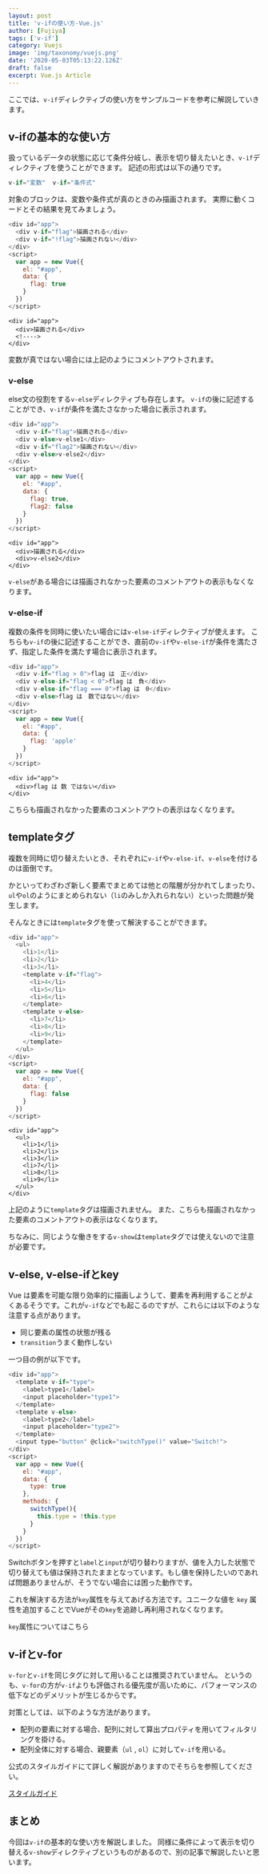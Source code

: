 ```yaml
---
layout: post
title: 'v-ifの使い方-Vue.js'
author: [Fujiya]
tags: ['v-if']
category: Vuejs
image: 'img/taxonomy/vuejs.png'
date: '2020-05-03T05:13:22.126Z'
draft: false
excerpt: Vue.js Article
---
```


ここでは、`v-if`ディレクティブの使い方をサンプルコードを参考に解説していきます。

## v-ifの基本的な使い方
扱っているデータの状態に応じて条件分岐し、表示を切り替えたいとき、`v-if`ディレクティブを使うことができます。
記述の形式は以下の通りです。

```js:title=Vue.js
v-if="変数"  v-if="条件式"
```

対象のブロックは、変数や条件式が真のときのみ描画されます。
実際に動くコードとその結果を見てみましょう。

```html:title=Vue.js
<div id="app">
  <div v-if="flag">描画される</div>
  <div v-if="!flag">描画されない</div>
</div>
<script>
  var app = new Vue({
    el: "#app",
    data: {
      flag: true
    }
  })
</script>
```
```html:title=結果
<div id="app">
  <div>描画される</div>
  <!---->
</div>
```

変数が真ではない場合には上記のようにコメントアウトされます。

### v-else
else文の役割をする`v-else`ディレクティブも存在します。
`v-if`の後に記述することができ、`v-if`が条件を満たさなかった場合に表示されます。

```html:title=Vue.js
<div id="app">
  <div v-if="flag">描画される</div>
  <div v-else>v-else1</div>
  <div v-if="flag2">描画されない</div>
  <div v-else>v-else2</div>
</div>
<script>
  var app = new Vue({
    el: "#app",
    data: {
      flag: true,
      flag2: false
    }
  })
</script>
```
```html:title=結果
<div id="app">
  <div>描画される</div>
  <div>v-else2</div>
</div>
```

`v-else`がある場合には描画されなかった要素のコメントアウトの表示もなくなります。

### v-else-if
複数の条件を同時に使いたい場合には`v-else-if`ディレクティブが使えます。
こちらも`v-if`の後に記述することができ、直前の`v-if`や`v-else-if`が条件を満たさず、指定した条件を満たす場合に表示されます。

```html:title=Vue.js
<div id="app">
  <div v-if="flag > 0">flag は　正</div>
  <div v-else-if="flag < 0">flag は　負</div>
  <div v-else-if="flag === 0">flag は　0</div>
  <div v-else>flag は　数ではない</div>
</div>
<script>
  var app = new Vue({
    el: "#app",
    data: {
      flag: 'apple'
    } 
  }) 
</script>
```
```html:title=結果
<div id="app">
  <div>flag は 数 ではない</div>
</div>
```

こちらも描画されなかった要素のコメントアウトの表示はなくなります。
<div class="ads"></div>

## templateタグ
複数を同時に切り替えたいとき、それぞれに`v-if`や`v-else-if`、`v-else`を付けるのは面倒です。

かといってわざわざ新しく要素でまとめては他との階層が分かれてしまったり、`ul`や`ol`のようにまとめられない（`li`のみしか入れられない）といった問題が発生します。

そんなときには`template`タグを使って解決することができます。

```html:title=Vue.js
<div id="app">
  <ul>
    <li>1</li>
    <li>2</li>
    <li>3</li>
    <template v-if="flag">
      <li>4</li>
      <li>5</li>
      <li>6</li>
    </template>
    <template v-else>
      <li>7</li>
      <li>8</li>
      <li>9</li>
    </template>
  </ul>
</div>
<script>
  var app = new Vue({
    el: "#app",
    data: {
      flag: false
    } 
  }) 
</script>
```
```html:title=結果
<div id="app">
  <ul>
    <li>1</li>
    <li>2</li>
    <li>3</li>
    <li>7</li>
    <li>8</li>
    <li>9</li>
  </ul>
</div>
```

上記のように`template`タグは描画されません。
また、こちらも描画されなかった要素のコメントアウトの表示はなくなります。

ちなみに、同じような働きをする`v-show`は`template`タグでは使えないので注意が必要です。

## v-else, v-else-ifとkey
Vue は要素を可能な限り効率的に描画しようして、要素を再利用することがよくあるそうです。これが`v-if`などでも起こるのですが、これらには以下のような注意する点があります。

- 同じ要素の属性の状態が残る
- `transition`うまく動作しない

一つ目の例が以下です。

```html:title=Vue.js
<div id="app">
  <template v-if="type">
    <label>type1</label>
    <input placeholder="type1">
  </template>
  <template v-else>
    <label>type2</label>
    <input placeholder="type2">
  </template>
  <input type="button" @click="switchType()" value="Switch!">
</div>
<script>
  var app = new Vue({
    el: "#app",
    data: {
      type: true
    },
    methods: {
      switchType(){
        this.type = !this.type
      }
    }
  }) 
</script>
```

Switchボタンを押すと`label`と`input`が切り替わりますが、値を入力した状態で切り替えても値は保持されたままとなっています。もし値を保持したいのであれば問題ありませんが、そうでない場合には困った動作です。

これを解決する方法が`key`属性を与えてあげる方法です。ユニークな値を `key` 属性を追加することでVueがその`key`を追跡し再利用されなくなります。

`key`属性についてはこちら
<div class="ads"></div>

## v-ifとv-for
`v-for`と`v-if`を同じタグに対して用いることは推奨されていません。
というのも、`v-for`の方が`v-if`よりも評価される優先度が高いために、パフォーマンスの低下などのデメリットが生じるからです。

対策としては、以下のような方法があります。

- 配列の要素に対する場合、配列に対して算出プロパティを用いてフィルタリングを掛ける。
- 配列全体に対する場合、親要素（`ul` , `ol`）に対して`v-if`を用いる。

公式のスタイルガイドにて詳しく解説がありますのでそちらを参照してください。

[スタイルガイド](https://jp.vuejs.org/v2/style-guide/#v-for-%E3%81%A8%E4%B8%80%E7%B7%92%E3%81%AB-v-if-%E3%82%92%E4%BD%BF%E3%81%86%E3%81%AE%E3%82%92%E9%81%BF%E3%81%91%E3%82%8B-%E5%BF%85%E9%A0%88)

## まとめ
今回は`v-if`の基本的な使い方を解説しました。
同様に条件によって表示を切り替える`v-show`ディレクティブというものがあるので、別の記事で解説したいと思います。